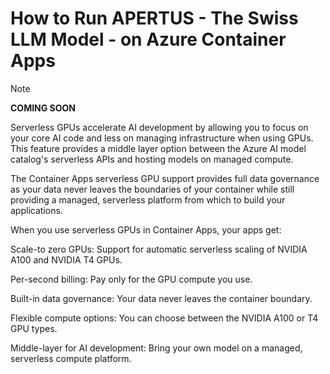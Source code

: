 # How to Run APERTUS - The Swiss LLM Model - on Azure Container Apps

> [!NOTE]
> **COMING SOON**

Serverless GPUs accelerate AI development by allowing you to focus on your core AI code and less on managing infrastructure when using GPUs. This feature provides a middle layer option between the Azure AI model catalog's serverless APIs and hosting models on managed compute.

The Container Apps serverless GPU support provides full data governance as your data never leaves the boundaries of your container while still providing a managed, serverless platform from which to build your applications.

When you use serverless GPUs in Container Apps, your apps get:

Scale-to zero GPUs: Support for automatic serverless scaling of NVIDIA A100 and NVIDIA T4 GPUs.

Per-second billing: Pay only for the GPU compute you use.

Built-in data governance: Your data never leaves the container boundary.

Flexible compute options: You can choose between the NVIDIA A100 or T4 GPU types.

Middle-layer for AI development: Bring your own model on a managed, serverless compute platform.
